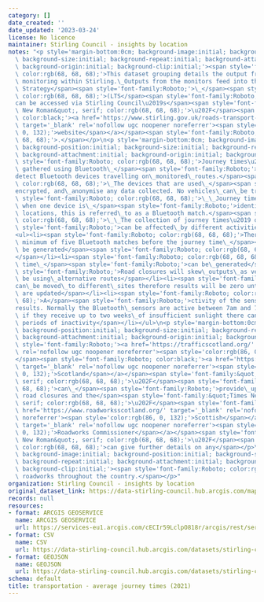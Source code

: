 ```yaml
---
category: []
date_created: ''
date_updated: '2023-03-24'
license: No licence
maintainer: Stirling Council - insights by location
notes: "<p style='margin-bottom:0cm; background-image:initial; background-position:initial;\
  \ background-size:initial; background-repeat:initial; background-attachment:initial;\
  \ background-origin:initial; background-clip:initial;'><span style='font-family:Roboto;\
  \ color:rgb(68, 68, 68);'>This dataset grouping details the output from transport\
  \ monitoring within Stirling.\_Outputs from the monitors feed into the Local Transport\
  \ Strategy</span><span style='font-family:Roboto;'>\_</span><span style='font-family:Roboto;\
  \ color:rgb(68, 68, 68);'>(LTS</span><span style='font-family:Roboto;'>) which\_\
  can be accessed via Stirling Council\u2019s</span><span style='font-family:&quot;Times\
  \ New Roman&quot;, serif; color:rgb(68, 68, 68);'>\u202F</span><span style='font-family:Roboto;\
  \ color:black;'><a href='https://www.stirling.gov.uk/roads-transport-streets/environment-friendly-transport/local-transport-strategy-documents/'\
  \ target='_blank' rel='nofollow ugc noopener noreferrer'><span style='color:rgb(86,\
  \ 0, 132);'>website</span></a></span><span style='font-family:Roboto; color:rgb(68,\
  \ 68, 68);'>.</span></p>\n<p style='margin-bottom:0cm; background-image:initial;\
  \ background-position:initial; background-size:initial; background-repeat:initial;\
  \ background-attachment:initial; background-origin:initial; background-clip:initial;'><span\
  \ style='font-family:Roboto; color:rgb(68, 68, 68);'>Journey times\u2019 data are\
  \ gathered using Bluetooth\_</span><span style='font-family:Roboto;'>sensors which\_\
  detect Bluetooth devices travelling on\_monitored\_routes.</span><span style='font-family:Roboto;\
  \ color:rgb(68, 68, 68);'>\_The devices that are used\_</span><span style='font-family:Roboto;'>are\_\
  encrypted, and\_anonymise any data collected. No vehicles\_can\_be traced.</span><span\
  \ style='font-family:Roboto; color:rgb(68, 68, 68);'>\_\_Journey times are calculated\
  \ when one device is\_</span><span style='font-family:Roboto;'>identified\_at two\
  \ locations, this is referred\_to as a Bluetooth match.</span><span style='font-family:Roboto;\
  \ color:rgb(68, 68, 68);'>\_\_The collection of journey times\u2019 data\_</span><span\
  \ style='font-family:Roboto;'>can be affected\_by different activities and\_conditions.</span></p>\n\
  <ul><li><span style='font-family:Roboto; color:rgb(68, 68, 68);'>There must be a\
  \ minimum of five Bluetooth matches before the journey time\_</span><span style='font-family:Roboto;'>can\
  \ be generated</span><span style='font-family:Roboto; color:rgb(68, 68, 68);'>\_\
  </span></li><li><span style='font-family:Roboto; color:rgb(68, 68, 68);'>journey\
  \ time\_</span><span style='font-family:Roboto;'>can be\_generated</span></li><li><span\
  \ style='font-family:Roboto;'>Road closures will skew\_outputs\_as vehicles will\
  \ be using\_alternative routes</span></li><li><span style='font-family:Roboto;'>Sensors\_\
  can\_be moved\_to different\_sites therefore results will be zero until the locations\
  \ are updated</span></li><li><span style='font-family:Roboto; color:rgb(68, 68,\
  \ 68);'>A</span><span style='font-family:Roboto;'>ctivity of the sensors can\_impact\_\
  results. Normally the Bluetooth\_sensors are active between 7am and 7pm. However,\
  \ if they receive up to two weeks\_of insufficient sunlight there can be unprecedented\
  \ periods of inactivity</span></li></ul>\n<p style='margin-bottom:0cm; background-image:initial;\
  \ background-position:initial; background-size:initial; background-repeat:initial;\
  \ background-attachment:initial; background-origin:initial; background-clip:initial;'><span\
  \ style='font-family:Roboto;'><a href='https://trafficscotland.org/' target='_blank'\
  \ rel='nofollow ugc noopener noreferrer'><span style='color:rgb(86, 0, 132);'>Traffic</span></a>\_\
  </span><span style='font-family:Roboto; color:black;'><a href='https://trafficscotland.org/'\
  \ target='_blank' rel='nofollow ugc noopener noreferrer'><span style='color:rgb(86,\
  \ 0, 132);'>Scotland</span></a></span><span style='font-family:&quot;Times New Roman&quot;,\
  \ serif; color:rgb(68, 68, 68);'>\u202F</span><span style='font-family:Roboto; color:rgb(68,\
  \ 68, 68);'>can\_</span><span style='font-family:Roboto;'>provide\_updates on any\
  \ road closures and the</span><span style='font-family:&quot;Times New Roman&quot;,\
  \ serif; color:rgb(68, 68, 68);'>\u202F</span><span style='font-family:Roboto; color:black;'><a\
  \ href='https://www.roadworksscotland.org/' target='_blank' rel='nofollow ugc noopener\
  \ noreferrer'><span style='color:rgb(86, 0, 132);'>Scottish</span></a>\_<a href='https://www.roadworksscotland.org/'\
  \ target='_blank' rel='nofollow ugc noopener noreferrer'><span style='color:rgb(86,\
  \ 0, 132);'>Roadworks Commissioner</span></a></span><span style='font-family:&quot;Times\
  \ New Roman&quot;, serif; color:rgb(68, 68, 68);'>\u202F</span><span style='font-family:Roboto;\
  \ color:rgb(68, 68, 68);'>can give further details on any</span></p>\n<p style='margin-bottom:0cm;\
  \ background-image:initial; background-position:initial; background-size:initial;\
  \ background-repeat:initial; background-attachment:initial; background-origin:initial;\
  \ background-clip:initial;'><span style='font-family:Roboto; color:rgb(68, 68, 68);'>planned\
  \ roadworks throughout the country.</span></p>"
organization: Stirling Council - insights by location
original_dataset_link: https://data-stirling-council.hub.arcgis.com/maps/stirling-council::transportation-average-journey-times-2021
records: null
resources:
- format: ARCGIS GEOSERVICE
  name: ARCGIS GEOSERVICE
  url: https://services-eu1.arcgis.com/cECIr59LclpO818r/arcgis/rest/services/transport%20infrastructure%20-%20average%20journey%20times%20(2021)/FeatureServer/0
- format: CSV
  name: CSV
  url: https://data-stirling-council.hub.arcgis.com/datasets/stirling-council::transportation-average-journey-times-2021.csv?outSR=%7B%22latestWkid%22%3A3857%2C%22wkid%22%3A102100%7D
- format: GEOJSON
  name: GEOJSON
  url: https://data-stirling-council.hub.arcgis.com/datasets/stirling-council::transportation-average-journey-times-2021.geojson?outSR=%7B%22latestWkid%22%3A3857%2C%22wkid%22%3A102100%7D
schema: default
title: transportation - average journey times (2021)
---
```


